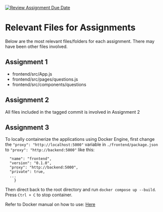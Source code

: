 [![Review Assignment Due Date](https://classroom.github.com/assets/deadline-readme-button-24ddc0f5d75046c5622901739e7c5dd533143b0c8e959d652212380cedb1ea36.svg)](https://classroom.github.com/a/6BOvYMwN)
# Relevant Files for Assignments
Below are the most relevant files/folders for each assignment. There may have been other files involved.
## Assignment 1
- frontend/src/App.js
- frontend/src/pages/questions.js
- frontend/src/components/questions

## Assignment 2
All files included in the tagged commit is involved in Assignment 2

## Assignment 3
To locally containerize the applications using Docker Engine, first change the `"proxy": "http://localhost:5000"` variable in `./frontend/package.json` to `"proxy": "http://backend:5000"` like this:
```{
  "name": "frontend",
  "version": "0.1.0",
  "proxy": "http://backend:5000",
  "private": true,
  ...
    }
  ```
  Then direct back to the root directory and run `docker compose up --build`.
  Press `Ctrl + C` to stop container.

  Refer to Docker manual on how to use: [Here](https://docs.docker.com/get-started/overview/)